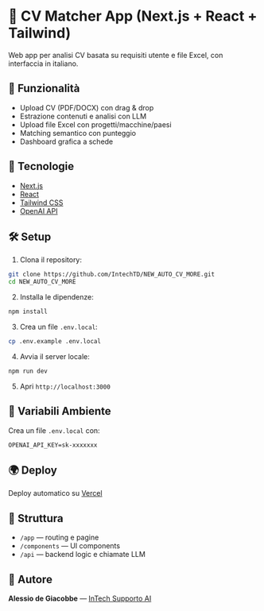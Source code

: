 # 🧠 CV Matcher App (Next.js + React + Tailwind)

Web app per analisi CV basata su requisiti utente e file Excel, con interfaccia in italiano.

## 🚀 Funzionalità
- Upload CV (PDF/DOCX) con drag & drop
- Estrazione contenuti e analisi con LLM
- Upload file Excel con progetti/macchine/paesi
- Matching semantico con punteggio
- Dashboard grafica a schede

## 🧩 Tecnologie
- [Next.js](https://nextjs.org/)
- [React](https://reactjs.org/)
- [Tailwind CSS](https://tailwindcss.com/)
- [OpenAI API](https://platform.openai.com/docs/api-reference)

## 🛠️ Setup

1. Clona il repository:
```bash
git clone https://github.com/IntechTD/NEW_AUTO_CV_MORE.git
cd NEW_AUTO_CV_MORE
```

2. Installa le dipendenze:
```bash
npm install
```

3. Crea un file `.env.local`:
```bash
cp .env.example .env.local
```

4. Avvia il server locale:
```bash
npm run dev
```

5. Apri `http://localhost:3000`

## 🔐 Variabili Ambiente

Crea un file `.env.local` con:
```
OPENAI_API_KEY=sk-xxxxxxx
```

## 🌍 Deploy
Deploy automatico su [Vercel](https://vercel.com)

## 📁 Struttura
- `/app` — routing e pagine
- `/components` — UI components
- `/api` — backend logic e chiamate LLM

## 👤 Autore
**Alessio de Giacobbe** — [InTech Supporto AI](https://www.in-tech.es)
